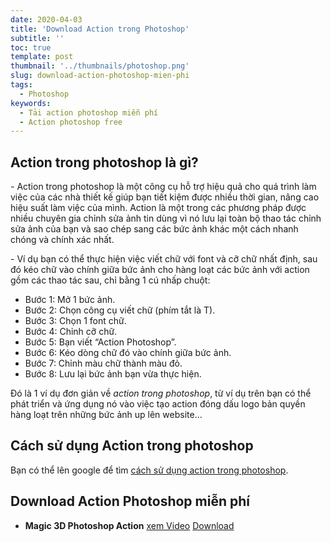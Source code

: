 ```yaml
---
date: 2020-04-03
title: 'Download Action trong Photoshop'
subtitle: ''
toc: true
template: post
thumbnail: '../thumbnails/photoshop.png'
slug: download-action-photoshop-mien-phi
tags:
  - Photoshop
keywords:
  - Tải action photoshop miễn phí
  - Action photoshop free
---
```


## Action trong photoshop là gì?
\- Action trong photoshop là một công cụ hỗ trợ hiệu quả cho quá trình làm việc của các nhà thiết kế giúp bạn tiết kiệm được nhiều thời gian, nâng cao hiệu suất làm việc của mình. Action là một trong các phương pháp được nhiều chuyên gia chỉnh sửa ảnh tin dùng vì nó lưu lại toàn bộ thao tác chỉnh sửa ảnh của bạn và sao chép sang các bức ảnh khác một cách nhanh chóng và chính xác nhất.

\- Ví dụ bạn có thể thực hiện việc viết chữ với font và cỡ chữ nhất định, sau đó kéo chữ vào chính giữa bức ảnh cho hàng loạt các bức ảnh với action gồm các thao tác sau, chỉ bằng 1 cú nhấp chuột:
  - Bước 1: Mở 1 bức ảnh.
  - Bước 2: Chọn công cụ viết chữ (phím tắt là T).
  - Bước 3: Chọn 1 font chữ.
  - Bước 4: Chỉnh cỡ chữ.
  - Bước 5: Bạn viết “Action Photoshop”.
  - Bước 6: Kéo dòng chữ đó vào chính giữa bức ảnh.
  - Bước 7: Chỉnh màu chữ thành màu đỏ.
  - Bước 8: Lưu lại bức ảnh bạn vừa thực hiện.

Đó là 1 ví dụ đơn giản về *action trong photoshop*, từ ví dụ trên bạn có thể phát triển và ứng dụng nó vào việc tạo action đóng dấu logo bản quyền hàng loạt trên những bức ảnh up lên website...

## Cách sử dụng Action trong photoshop
Bạn có thể lên google để tìm <a href="https://www.google.com/search?q=c%C3%A1ch+s%E1%BB%AD+d%E1%BB%A5ng+action+photoshop&oq=c%C3%A1ch+s%E1%BB%AD+d%E1%BB%A5ng+action+phot&aqs=chrome.1.69i57j0l6.7650j0j4&sourceid=chrome&ie=UTF-8" rel="noopener noreferrer" target="_blank">cách sử dụng action trong photoshop</a>.

## Download Action Photoshop miễn phí
- **Magic 3D Photoshop Action** <a class="button" rel="noopener noreferrer" target="_blank" href="https://www.youtube.com/watch?v=SMsyzhImvHs">xem Video</a> <a class="button" rel="noopener noreferrer" target="_blank" href="https://drive.google.com/file/d/1Ydno-2dPj86oIqSu3wd024mR4toQB2yp/view?usp=sharing">Download</a>
